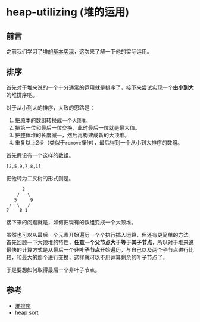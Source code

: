# heap-utilizing (堆的运用)

## 前言

之前我们学习了[堆的基本实现](./heap-implementation.md)，这次来了解一下他的实际运用。

## 排序

首先对于堆来说的一个十分通常的运用就是排序了，接下来尝试实现一个**由小到大**的堆排序吧。

对于从小到大的排序，大致的思路是：

1. 把原本的数组转换成一个`大顶堆`。
2. 把第一位和最后一位交换，此时最后一位就是最大值。
3. 把整体堆的长度减一，然后再构建成新的大顶堆。
4. 重复以上2步（类似于`remove`操作），最后得到一个从小到大排序的数组。

首先假设有一个这样的数组。

```
[2,5,9,7,8,1]
```

把他转为二叉树的形式则是。

```
      2
    /   \ 
   5     9
 /  \   /
7    8 1
```

接下来的问题就是，如何把现有的数组变成一个大顶堆。

虽然也可以从最后一个元素开始遍历一个个执行插入运算，但还有更简单的方法。首先回顾一下大顶堆的特性，**任意一个父节点大于等于其子节点**，所以对于堆来说最快的计算方式是从最后一个**非叶子节点**开始遍历，与自己以及两个子节点进行比较，和最大的那个进行交换，这样就可以不用运算剩余的叶子节点了。

于是要想如何取得最后一个非叶子节点。



## 参考

- [堆排序](https://sort.hust.cc/7.heapsort)
- [heap sort](https://www.programiz.com/dsa/heap-sort#:~:text=%20How%20Heap%20Sort%20Works%3F%20%201%20Since,have%20the%20highest%20element%20at%20root.%20More%20)